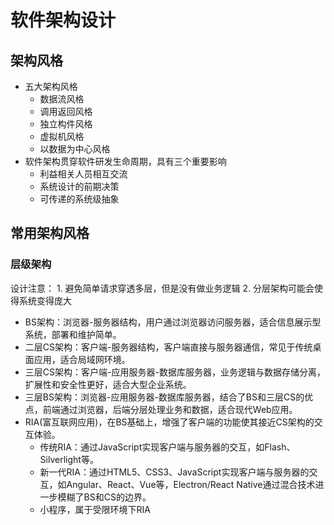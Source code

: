 # 软件架构设计
## 架构风格
- 五大架构风格
    - 数据流风格
    - 调用返回风格
    - 独立构件风格
    - 虚拟机风格
    - 以数据为中心风格
- 软件架构贯穿软件研发生命周期，具有三个重要影响
    - 利益相关人员相互交流
    - 系统设计的前期决策
    - 可传递的系统级抽象

## 常用架构风格
### 层级架构
设计注意：
    1. 避免简单请求穿透多层，但是没有做业务逻辑
    2. 分层架构可能会使得系统变得庞大
- BS架构：浏览器-服务器结构，用户通过浏览器访问服务器，适合信息展示型系统，部署和维护简单。
- 二层CS架构：客户端-服务器结构，客户端直接与服务器通信，常见于传统桌面应用，适合局域网环境。
- 三层CS架构：客户端-应用服务器-数据库服务器，业务逻辑与数据存储分离，扩展性和安全性更好，适合大型企业系统。
- 三层BS架构：浏览器-应用服务器-数据库服务器，结合了BS和三层CS的优点，前端通过浏览器，后端分层处理业务和数据，适合现代Web应用。
- RIA(富互联网应用)，在BS基础上，增强了客户端的功能使其接近CS架构的交互体验。
    - 传统RIA：通过JavaScript实现客户端与服务器的交互，如Flash、Silverlight等。
    - 新一代RIA：通过HTML5、CSS3、JavaScript实现客户端与服务器的交互，如Angular、React、Vue等，Electron/React Native通过混合技术进一步模糊了BS和CS的边界。
    - 小程序，属于受限环境下RIA